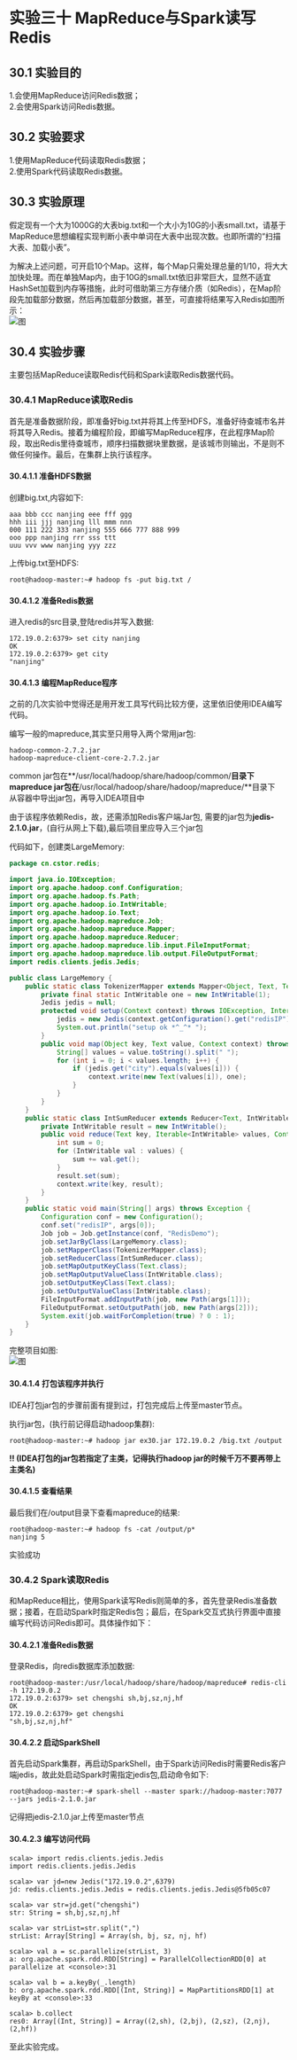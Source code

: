 ﻿# 实验三十 MapReduce与Spark读写Redis

## 30.1 实验目的  
1.会使用MapReduce访问Redis数据；  
2.会使用Spark访问Redis数据。  

## 30.2 实验要求  
1.使用MapReduce代码读取Redis数据；  
2.使用Spark代码读取Redis数据。  

## 30.3 实验原理  
假定现有一个大为1000G的大表big.txt和一个大小为10G的小表small.txt，请基于MapReduce思想编程实现判断小表中单词在大表中出现次数。也即所谓的“扫描大表、加载小表”。  

为解决上述问题，可开启10个Map。这样，每个Map只需处理总量的1/10，将大大加快处理。而在单独Map内，由于10G的small.txt依旧非常巨大，显然不适宜HashSet加载到内存等措施，此时可借助第三方存储介质（如Redis），在Map阶段先加载部分数据，然后再加载部分数据，甚至，可直接将结果写入Redis如图所示：  
![图](https://raw.githubusercontent.com/chellyk/Bigdata-experiment/master/ex30/1.png)  

## 30.4 实验步骤  
主要包括MapReduce读取Redis代码和Spark读取Redis数据代码。  

### 30.4.1 MapReduce读取Redis  
首先是准备数据阶段，即准备好big.txt并将其上传至HDFS，准备好待查城市名并将其导入Redis。接着为编程阶段，即编写MapReduce程序，在此程序Map阶段，取出Redis里待查城市，顺序扫描数据块里数据，是该城市则输出，不是则不做任何操作。最后，在集群上执行该程序。  

#### 30.4.1.1 准备HDFS数据  
创建big.txt,内容如下:  
```
aaa bbb ccc nanjing eee fff ggg
hhh iii jjj nanjing lll mmm nnn
000 111 222 333 nanjing 555 666 777 888 999
ooo ppp nanjing rrr sss ttt
uuu vvv www nanjing yyy zzz
```  

上传big.txt至HDFS:  
```
root@hadoop-master:~# hadoop fs -put big.txt /
```  

#### 30.4.1.2 准备Redis数据
进入redis的src目录,登陆redis并写入数据:  
```
172.19.0.2:6379> set city nanjing
OK
172.19.0.2:6379> get city
"nanjing"
```  

#### 30.4.1.3 编程MapReduce程序  
之前的几次实验中觉得还是用开发工具写代码比较方便，这里依旧使用IDEA编写代码。  

编写一般的mapreduce,其实至只用导入两个常用jar包:  
```
hadoop-common-2.7.2.jar  
hadoop-mapreduce-client-core-2.7.2.jar
```
common jar包在**/usr/local/hadoop/share/hadoop/common/**目录下  
mapreduce jar包在**/usr/local/hadoop/share/hadoop/mapreduce/**目录下  
从容器中导出jar包，再导入IDEA项目中  

由于该程序依赖Redis，故，还需添加Redis客户端Jar包, 需要的jar包为**jedis-2.1.0.jar**，(自行从网上下载),最后项目里应导入三个jar包  

代码如下，创建类LargeMemory:  
```java
package cn.cstor.redis;

import java.io.IOException;
import org.apache.hadoop.conf.Configuration;
import org.apache.hadoop.fs.Path;
import org.apache.hadoop.io.IntWritable;
import org.apache.hadoop.io.Text;
import org.apache.hadoop.mapreduce.Job;
import org.apache.hadoop.mapreduce.Mapper;
import org.apache.hadoop.mapreduce.Reducer;
import org.apache.hadoop.mapreduce.lib.input.FileInputFormat;
import org.apache.hadoop.mapreduce.lib.output.FileOutputFormat;
import redis.clients.jedis.Jedis;

public class LargeMemory {
    public static class TokenizerMapper extends Mapper<Object, Text, Text, IntWritable> {
        private final static IntWritable one = new IntWritable(1);
        Jedis jedis = null;
        protected void setup(Context context) throws IOException, InterruptedException {
            jedis = new Jedis(context.getConfiguration().get("redisIP"));
            System.out.println("setup ok *^_^* ");
        }
        public void map(Object key, Text value, Context context) throws IOException, InterruptedException {
            String[] values = value.toString().split(" ");
            for (int i = 0; i < values.length; i++) {
                if (jedis.get("city").equals(values[i])) {
                    context.write(new Text(values[i]), one);
                }
            }
        }
    }
    public static class IntSumReducer extends Reducer<Text, IntWritable, Text, IntWritable> {
        private IntWritable result = new IntWritable();
        public void reduce(Text key, Iterable<IntWritable> values, Context context)throws IOException, InterruptedException {
            int sum = 0;
            for (IntWritable val : values) {
                sum += val.get();
            }
            result.set(sum);
            context.write(key, result);
        }
    }
    public static void main(String[] args) throws Exception {
        Configuration conf = new Configuration();
        conf.set("redisIP", args[0]);
        Job job = Job.getInstance(conf, "RedisDemo");
        job.setJarByClass(LargeMemory.class);
        job.setMapperClass(TokenizerMapper.class);
        job.setReducerClass(IntSumReducer.class);
        job.setMapOutputKeyClass(Text.class);
        job.setMapOutputValueClass(IntWritable.class);
        job.setOutputKeyClass(Text.class);
        job.setOutputValueClass(IntWritable.class);
        FileInputFormat.addInputPath(job, new Path(args[1]));
        FileOutputFormat.setOutputPath(job, new Path(args[2]));
        System.exit(job.waitForCompletion(true) ? 0 : 1);
    }
}
```

完整项目如图:  
![图](https://raw.githubusercontent.com/chellyk/Bigdata-experiment/master/ex30/Screenshot%20from%202018-08-09%2013-04-55.png)  

#### 30.4.1.4 打包该程序并执行
IDEA打包jar包的步骤前面有提到过，打包完成后上传至master节点。  

执行jar包，(执行前记得启动hadoop集群):  
```
root@hadoop-master:~# hadoop jar ex30.jar 172.19.0.2 /big.txt /output
```
**!! (IDEA打包的jar包若指定了主类，记得执行hadoop jar的时候千万不要再带上主类名)**

#### 30.4.1.5 查看结果  
最后我们在/output目录下查看mapreduce的结果:  
```
root@hadoop-master:~# hadoop fs -cat /output/p*
nanjing	5
```  
实验成功  

### 30.4.2 Spark读取Redis  
和MapReduce相比，使用Spark读写Redis则简单的多，首先登录Redis准备数据；接着，在启动Spark时指定Redis包；最后，在Spark交互式执行界面中直接编写代码访问Redis即可。具体操作如下：  

#### 30.4.2.1 准备Redis数据  
登录Redis，向redis数据库添加数据:  
```
root@hadoop-master:/usr/local/hadoop/share/hadoop/mapreduce# redis-cli -h 172.19.0.2
172.19.0.2:6379> set chengshi sh,bj,sz,nj,hf
OK
172.19.0.2:6379> get chengshi
"sh,bj,sz,nj,hf"
```  

#### 30.4.2.2 启动SparkShell  
首先启动Spark集群，再启动SparkShell，由于Spark访问Redis时需要Redis客户端jedis，故此处启动Spark时需指定jedis包,启动命令如下: 
```
root@hadoop-master:~# spark-shell --master spark://hadoop-master:7077 --jars jedis-2.1.0.jar
```  
记得把jedis-2.1.0.jar上传至master节点  

#### 30.4.2.3 编写访问代码  
```
scala> import redis.clients.jedis.Jedis
import redis.clients.jedis.Jedis

scala> var jd=new Jedis("172.19.0.2",6379)
jd: redis.clients.jedis.Jedis = redis.clients.jedis.Jedis@5fb05c07

scala> var str=jd.get("chengshi")
str: String = sh,bj,sz,nj,hf

scala> var strList=str.split(",")
strList: Array[String] = Array(sh, bj, sz, nj, hf)

scala> val a = sc.parallelize(strList, 3)
a: org.apache.spark.rdd.RDD[String] = ParallelCollectionRDD[0] at parallelize at <console>:31

scala> val b = a.keyBy(_.length)
b: org.apache.spark.rdd.RDD[(Int, String)] = MapPartitionsRDD[1] at keyBy at <console>:33

scala> b.collect
res0: Array[(Int, String)] = Array((2,sh), (2,bj), (2,sz), (2,nj), (2,hf)) 
```  

至此实验完成。




